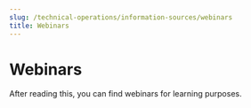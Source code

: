 ```yaml
---
slug: /technical-operations/information-sources/webinars
title: Webinars
---
```

# Webinars

After reading this, you can find webinars for learning purposes.
